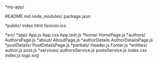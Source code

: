
*my-app/

  README.md
  node_modules/
  package.json

  *public/
    index.html
    favicon.ico

  *src/
    *app/
    App.js
    App.css
    App.test.js
      *home/
        HomePage.js
      *authors/
        AuthorsPage.js
      *about/
        AboutPage.js
      *authorDetails
        AuthorDetailsPage.js
      *postDetails/
        PostDetailsPage.js
      *partials/
        Header.js
        Footer.js
    *entities/
        author.js
        post.js
    *services/
        authorsService.js
        postsService.js
    index.css
    index.js
    logo.svg


























